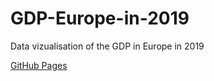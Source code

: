 # GDP-Europe-in-2019
Data vizualisation of the GDP in Europe in 2019

[GitHub Pages](https://janntotterman.github.io/GDP-Europe-in-2019/)
